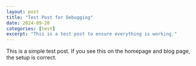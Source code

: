 ```yaml
---
layout: post
title: "Test Post for Debugging"
date: 2024-09-20
categories: [test]
excerpt: "This is a test post to ensure everything is working."
---
```


This is a simple test post. If you see this on the homepage and blog page, the setup is correct.
